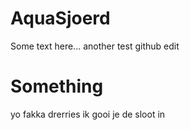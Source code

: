 # AquaSjoerd
Some text here...
another test 
github edit

# Something
yo fakka drerries ik gooi je de sloot in
